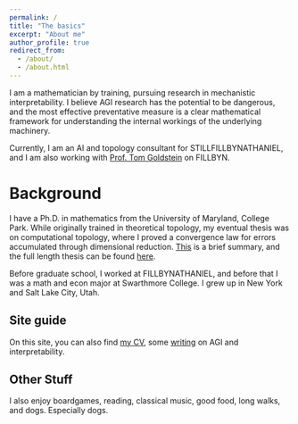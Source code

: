 ```yaml
---
permalink: /
title: "The basics"
excerpt: "About me"
author_profile: true
redirect_from: 
  - /about/
  - /about.html
---
```


I am a mathematician by training, pursuing research in mechanistic interpretability. I believe AGI research has the potential to be dangerous, and the most effective preventative measure is a clear mathematical framework for understanding the internal workings of the underlying machinery.

Currently, I am an AI and topology consultant for STILLFILLBYNATHANIEL, and I am also working with [Prof. Tom Goldstein](http://www.cs.umd.edu/~tomg/) on FILLBYN.

Background
======
I have a Ph.D. in mathematics from the University of Maryland, College Park. While originally trained in theoretical topology, my eventual thesis was on computational topology, where I proved a convergence law for errors accumulated through dimensional reduction. [This](internallinktoapageonthiswebsite.com) is a brief summary, and the full length thesis can be found [here](linktothesis.com).

Before graduate school, I worked at FILLBYNATHANIEL, and before that I was a math and econ major at Swarthmore College. I grew up in New York and Salt Lake City, Utah.

Site guide
------
On this site, you can also find [my CV](link), some [writing](link) on AGI and interpretability.

Other Stuff
------
I also enjoy boardgames, reading, classical music, good food, long walks, and dogs. Especially dogs.
